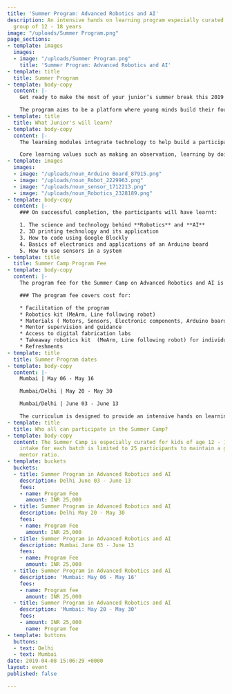 ```yaml
---
title: 'Summer Program: Advanced Robotics and AI'
description: An intensive hands on learning program especially curated for the age
  group of 12 - 18 years
image: "/uploads/Summer Program.png"
page_sections:
- template: images
  images:
  - image: "/uploads/Summer Program.png"
    title: 'Summer Program: Advanced Robotics and AI'
- template: title
  title: Summer Program
- template: body-copy
  content: |-
    Get ready to make the most of your junior’s summer break this 2019! Maker's Asylum will be hosting a **Summer Camp on Advanced Robotics & AI** in a 2 week long intensive hands-on learning curriculum especially curated for the age-group of 12-16 years. The programs objective is to provide its participants practical knowledge of **Robotics** and **AI** and orient them towards industries such as **automation** and **deep learning technology!**

    The program aims to be a platform where young minds build their foundation for becoming effective problem solvers!
- template: title
  title: What Junior's will learn?
- template: body-copy
  content: |-
    The learning modules integrate technology to help build a participants skill set into new domains. Participants will learn how novel technologies work and what all goes into it's making from scratch in a **hands-on**, **fun**, **playful** and an **open** **environment.**

    Core learning values such as making an observation, learning by doing, identifying problems, tackling challenges and team work are subtly embedded in the programs curriculum
- template: images
  images:
  - image: "/uploads/noun_Arduino Board_87915.png"
  - image: "/uploads/noun_Robot_2229963.png"
  - image: "/uploads/noun_sensor_1712213.png"
  - image: "/uploads/noun_Robotics_2328189.png"
- template: body-copy
  content: |-
    ### On successful completion, the participants will have learnt:

    1. The science and technology behind **Robotics** and **AI**
    2. 3D printing technology and its application
    3. How to code using Google Blockly
    4. Basics of electronics and applications of an Arduino board
    5. How to use sensors in a system
- template: title
  title: Summer Camp Program Fee
- template: body-copy
  content: |-
    The program fee for the Summer Camp on Advanced Robotics and AI is INR 25,000/- all inclusive.

    ### The program fee covers cost for:

    * Facilitation of the program
    * Robotics kit (MeArm, Line following robot)
    * Materials ( Motors, Sensors, Electronic components, Arduino boards etc)
    * Mentor supervision and guidance
    * Access to digital fabrication labs
    * Takeaway robotics kit  (MeArm, Line following robot) for individual participants at the end of the program
    * Refreshments
- template: title
  title: Summer Program dates
- template: body-copy
  content: |-
    Mumbai | May 06 - May 16

    Mumbai/Delhi | May 20 - May 30

    Mumbai/Delhi | June 03 - June 13

    The curriculum is designed to provide an intensive hands on learning experience to its participants during weekdays. On weekends participants can explore their free time in pursuing other activities!
- template: title
  title: Who all can participate in the Summer Camp?
- template: body-copy
  content: The Summer Camp is especially curated for kids of age 12 - 16 years. The
    intake for each batch is limited to 25 participants to maintain a good peer to
    mentor ratio.
- template: buckets
  buckets:
  - title: Summer Program in Advanced Robotics and AI
    description: Delhi June 03 - June 13
    fees:
    - name: Program Fee
      amount: INR 25,000
  - title: Summer Program in Advanced Robotics and AI
    description: Delhi May 20 - May 30
    fees:
    - name: Program Fee
      amount: INR 25,000
  - title: Summer Program in Advanced Robotics and AI
    description: Mumbai June 03 - June 13
    fees:
    - name: Program Fee
      amount: INR 25,000
  - title: Summer Program in Advanced Robotics and AI
    description: 'Mumbai: May 06 - May 16'
    fees:
    - name: Program fee
      amount: INR 25,000
  - title: Summer Program in Advanced Robotics and AI
    description: 'Mumbai: May 20 - May 30'
    fees:
    - amount: INR 25,000
      name: Program fee
- template: buttons
  buttons:
  - text: Delhi
  - text: Mumbai
date: 2019-04-08 15:06:29 +0000
layout: event
published: false

---
```

